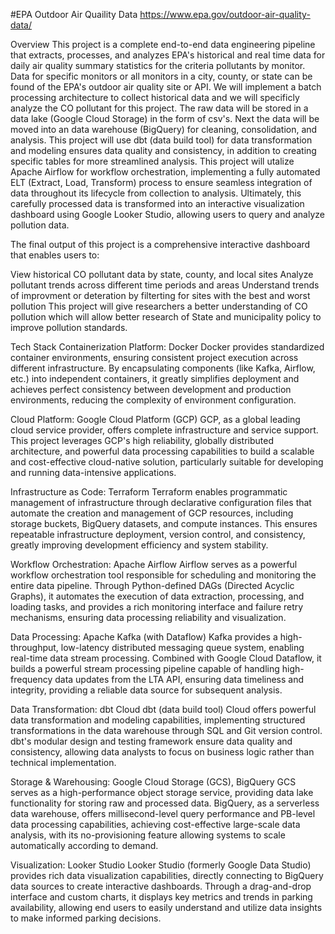 #EPA Outdoor Air Quaility Data
https://www.epa.gov/outdoor-air-quality-data/ 

Overview
This project is a complete end-to-end data engineering pipeline that extracts, processes, and analyzes EPA's historical and real time data for daily air quality summary statistics for the criteria pollutants by monitor. Data for specific monitors or all monitors in a city, county, or state can be found of the EPA's outdoor air quality site or API. We will implement a batch processing architecture to collect historical data and we will specificly analyze the CO pollutant for this project. The raw data will be stored in a data lake (Google Cloud Storage) in the form of csv's. Next the data will be moved into an data warehouse (BigQuery) for cleaning, consolidation, and analysis. This project will use dbt (data build tool) for data transformation and modeling ensures data quality and consistency, in addition to creating specific tables for more streamlined analysis. This project will utalize Apache Airflow for workflow orchestration, implementing a fully automated ELT (Extract, Load, Transform) process to ensure seamless integration of data throughout its lifecycle from collection to analysis. Ultimately, this carefully processed data is transformed into an interactive visualization dashboard using Google Looker Studio, allowing users to query and analyze pollution data.

The final output of this project is a comprehensive interactive dashboard that enables users to:

View historical CO pollutant data by state, county, and local sites
Analyze pollutant trends across different time periods and areas
Understand trends of improvment or deteration by filterting for sites with the best and worst pollution
This project will give researchers a better understanding of CO pollution which will allow better research of State and municipality policy to improve pollution standards.

Tech Stack
Containerization Platform: Docker
Docker provides standardized container environments, ensuring consistent project execution across different infrastructure. By encapsulating components (like Kafka, Airflow, etc.) into independent containers, it greatly simplifies deployment and achieves perfect consistency between development and production environments, reducing the complexity of environment configuration.

Cloud Platform: Google Cloud Platform (GCP)
GCP, as a global leading cloud service provider, offers complete infrastructure and service support. This project leverages GCP's high reliability, globally distributed architecture, and powerful data processing capabilities to build a scalable and cost-effective cloud-native solution, particularly suitable for developing and running data-intensive applications.

Infrastructure as Code: Terraform
Terraform enables programmatic management of infrastructure through declarative configuration files that automate the creation and management of GCP resources, including storage buckets, BigQuery datasets, and compute instances. This ensures repeatable infrastructure deployment, version control, and consistency, greatly improving development efficiency and system stability.

Workflow Orchestration: Apache Airflow
Airflow serves as a powerful workflow orchestration tool responsible for scheduling and monitoring the entire data pipeline. Through Python-defined DAGs (Directed Acyclic Graphs), it automates the execution of data extraction, processing, and loading tasks, and provides a rich monitoring interface and failure retry mechanisms, ensuring data processing reliability and visualization.

Data Processing: Apache Kafka (with Dataflow)
Kafka provides a high-throughput, low-latency distributed messaging queue system, enabling real-time data stream processing. Combined with Google Cloud Dataflow, it builds a powerful stream processing pipeline capable of handling high-frequency data updates from the LTA API, ensuring data timeliness and integrity, providing a reliable data source for subsequent analysis.

Data Transformation: dbt Cloud
dbt (data build tool) Cloud offers powerful data transformation and modeling capabilities, implementing structured transformations in the data warehouse through SQL and Git version control. dbt's modular design and testing framework ensure data quality and consistency, allowing data analysts to focus on business logic rather than technical implementation.

Storage & Warehousing: Google Cloud Storage (GCS), BigQuery
GCS serves as a high-performance object storage service, providing data lake functionality for storing raw and processed data. BigQuery, as a serverless data warehouse, offers millisecond-level query performance and PB-level data processing capabilities, achieving cost-effective large-scale data analysis, with its no-provisioning feature allowing systems to scale automatically according to demand.

Visualization: Looker Studio
Looker Studio (formerly Google Data Studio) provides rich data visualization capabilities, directly connecting to BigQuery data sources to create interactive dashboards. Through a drag-and-drop interface and custom charts, it displays key metrics and trends in parking availability, allowing end users to easily understand and utilize data insights to make informed parking decisions.
